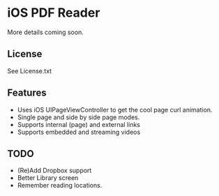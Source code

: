 # iOS PDF Reader

More details coming soon.

## License

See License.txt

## Features

* Uses iOS UIPageViewController to get the cool page curl animation.
* Single page and side by side page modes.
* Supports internal (page) and external links
* Supports embedded and streaming videos

## TODO

* (Re)Add Dropbox support
* Better Library screen
* Remember reading locations.
